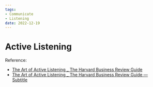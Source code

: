 ```yaml
---
tags:
- Communicate
- Listening
date: 2022-12-19
---
```


# Active Listening

Reference:

- [The Art of Active Listening _ The Harvard Business Review Guide](https://www.youtube.com/watch?v=aDMtx5ivKK0)
- [The Art of Active Listening _ The Harvard Business Review Guide — Subtitle](_media\The%20Art%20of%20Active%20Listening%20_%20The%20Harvard%20Business%20Review%20Guide%20-%20English.srt.md)